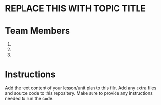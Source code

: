 # REPLACE THIS WITH TOPIC TITLE
# Team Members
1.
2. 
3. 

# Instructions
Add the text content of your lesson/unit plan to this file. Add any extra files and source code to this repository. Make sure to provide any instructions needed to run the code.

